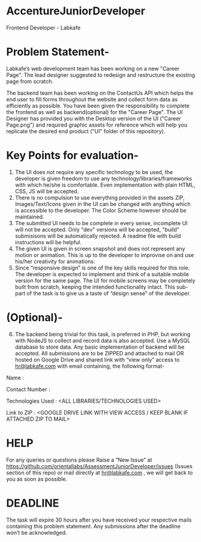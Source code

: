 # AccentureJuniorDeveloper
Frontend Developer - Labkafe

# Problem Statement-
Labkafe’s web development team has been working on a new "Career Page". The lead designer suggested to redesign and restructure the existing page from scratch.

The backend team has been working on the ContactUs API which helps the end user to fill forms throughout the website and collect form data as efficiently as possible. You have been given the responsibility to complete the frontend as well as backend(optional) for the "Career Page". The UI Designer has provided you with the Desktop version of the UI ("Career Page.png") and required graphic assets for reference which will help you replicate the desired end product ("UI" folder of this repository).

# Key Points for evaluation-
1. The UI does not require any specific technology to be used, the developer is given freedom to use any technology/libraries/frameworks with which he/she is comfortable. Even implementation with plain HTML, 
   CSS, JS will be accepted.
2. There is no compulsion to use everything provided in the assets ZIP, Images/Text/Icons given in the UI can be changed with anything which is accessible to the developer. The Color Scheme however should be 
   maintained.
3. The submitted UI needs to be complete in every sense, incomplete UI will not be accepted. Only "dev" versions will be accepted, "build" submisisons will be automatically rejected. A readme file with build 
   instructions will be helpful.
4. The given UI is given in screen snapshot and does not represent any motion or animation. This is up to the developer to improvise on and use his/her creativity for animations.
5. Since “responsive design” is one of the key skills required for this role. The developer is expected to implement and think of a suitable mobile version for the same page. The UI for mobile screens may be 
   completely built from scratch, keeping the intended functionality intact. This sub-part of the task is to give us a taste of “design sense” of the developer.
# (Optional)-
6. The backend being trivial for this task, is preferred in PHP, but working with NodeJS to collect and record data is also accepted. Use a MySQL database to store data. Any basic implementation of backend will 
   be accepted.
All submissions are to be ZIPPED and attached to mail OR hosted on Google Drive and shared link with “view only” access to hr@labkafe.com with email containing, the following format-

Name :

Contact Number :

Technologies Used : <ALL LIBRARIES/TECHNOLOGIES USED>

Link to ZIP : <GOOGLE DRIVE LINK WITH VIEW ACCESS / KEEP BLANK IF ATTACHED ZIP TO MAIL>

# HELP
For any queries or questions please Raise a “New Issue” at https://github.com/orientallabs/AssessmentJuniorDeveloper/issues (Issues section of this repo) or mail directly at hr@labkafe.com , we will get back to you as soon as possible.

# DEADLINE
The task will expire 30 hours after you have received your respective mails containing this problem statement. Any submissions after the deadline won’t be acknowledged.
